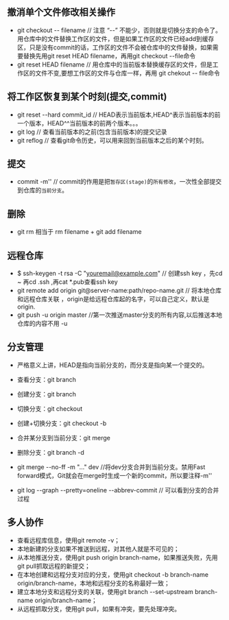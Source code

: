 ## 撤消单个文件修改相关操作
- git checkout -- filename // 注意 “--” 不能少，否则就是切换分支的命令了。用仓库中的文件替换工作区的文件，但是如果工作区的文件已经add到缓存区，只是没有commit的话，工作区的文件不会被仓库中的文件替换，如果需要替换先用git reset HEAD filename，再用git checkout --file命令
- git reset HEAD filename  // 用仓库中的当前版本替换缓存区的文件，但是工作区的文件不变,要想工作区的文件与仓库一样，再用 git chekout -- file命令

## 将工作区恢复到某个时刻(提交,commit)
- git reset --hard commit_id // HEAD表示当前版本,HEAD^表示当前版本的前一个版本，HEAD^^当前版本的前两个版本。。。
- git log  // 查看当前版本的之前(包含当前版本)的提交记录
- git reflog // 查看git命令历史，可以用来回到当前版本之后的某个时刻。


## 提交
- commit -m'' // commit的作用是把`暂存区(stage)`的`所有修改`，一次性全部提交到仓库的`当前分支`。

## 删除
- git rm 相当于 rm filename + git add filename

## 远程仓库
- $ ssh-keygen -t rsa -C "youremail@example.com"   // 创建ssh key ，先cd ~ 再cd .ssh ,再cat *.pub查看ssh key
- git remote add origin git@server-name:path/repo-name.git // 将本地仓库和远程仓库关联 ，origin是给远程仓库起的名字，可以自己定义，默认是origin.
- git push -u origin master //第一次推送master分支的所有内容,以后推送本地仓库的内容不用 -u 

## 分支管理
- 严格意义上讲，HEAD是指向当前分支的，而分支是指向某一个提交的。
- 查看分支：git branch
- 创建分支：git branch <name>
- 切换分支：git checkout <name>
- 创建+切换分支：git checkout -b <name>
- 合并某分支到当前分支：git merge <name>
- 删除分支：git branch -d <name>

- git merge --no-ff -m "..." dev //将dev分支合并到当前分支。禁用Fast forward模式，Git就会在merge时生成一个新的commit，所以要注释-m''
- git log --graph --pretty=oneline --abbrev-commit // 可以看到分支的合并过程

## 多人协作
- 查看远程库信息，使用git remote -v；
- 本地新建的分支如果不推送到远程，对其他人就是不可见的；
- 从本地推送分支，使用git push origin branch-name，如果推送失败，先用git pull抓取远程的新提交；
- 在本地创建和远程分支对应的分支，使用git checkout -b branch-name origin/branch-name，本地和远程分支的名称最好一致；
- 建立本地分支和远程分支的关联，使用git branch --set-upstream branch-name origin/branch-name；
- 从远程抓取分支，使用git pull，如果有冲突，要先处理冲突。
